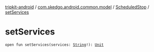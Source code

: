 [tripkit-android](../../index.md) / [com.skedgo.android.common.model](../index.md) / [ScheduledStop](index.md) / [setServices](./set-services.md)

# setServices

`open fun setServices(services: `[`String`](https://kotlinlang.org/api/latest/jvm/stdlib/kotlin/-string/index.html)`!): `[`Unit`](https://kotlinlang.org/api/latest/jvm/stdlib/kotlin/-unit/index.html)